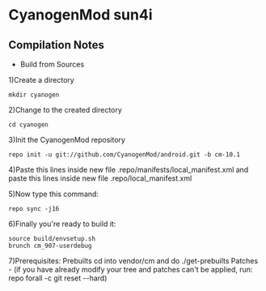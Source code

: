 CyanogenMod sun4i
===============
Compilation Notes
-----------------

* Build from Sources

1)Create a directory

	mkdir cyanogen

2)Change to the created directory

	cd cyanogen

3)Init the CyanogenMod repository

	repo init -u git://github.com/CyanogenMod/android.git -b cm-10.1

4)Paste this lines inside new file .repo/manifests/local_manifest.xml
and paste this lines inside new file .repo/local_manifest.xml

<?xml version="1.0" encoding="UTF-8"?>
<manifest>
  <!-- remote  name="github" fetch="git://github.com/" /-->
  <remove-project name="CyanogenMod/android_system_vold"/>
  <project remote="github" revision="cm-10.1" name="ugers/android_device_907" path="device/softwinner/907" />
  <project remote="github" revision="cm-10.1" name="ugers/android_system_vold" path="system/vold" />
</manifest>

5)Now type this command:

	repo sync -j16

6)Finally you're ready to build it:

	source build/envsetup.sh
	brunch cm_907-userdebug

7)Prerequisites:
Prebuilts
	cd into vendor/cm and do
	./get-prebuilts
Patches - (if you have already modify your tree and patches can't be applied, run: repo forall -c git reset --hard)

